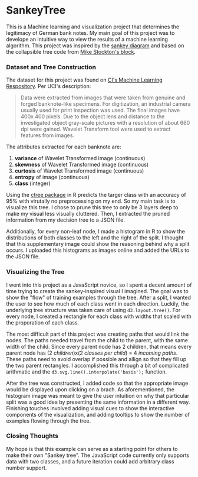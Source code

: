 # SankeyTree

This is a Machine learning and visualization project that determines the legitimacy of German bank notes. My main goal of this project was to develope an intuitive way to view the results of a machine learning algorithm. This project was inspired by the [sankey diagram](http://blockbuilder.org/mbostock/ca9a0bb7ba204d12974bca90acc507c0) and based on the collapsible tree code from [Mike Stockton's block](https://bl.ocks.org/mbostock/4339083). 

### Dataset and Tree Construction

The dataset for this project was found on [CI's Machine Learning Respository](https://archive.ics.uci.edu/ml/datasets/banknote+authentication). Per UCI's description:

> Data were extracted from images that were taken from genuine and forged banknote-like specimens. For digitization, an industrial camera usually used for print inspection was used. The final images have 400x 400 pixels. Due to the object lens and distance to the investigated object gray-scale pictures with a resolution of about 660 dpi were gained. Wavelet Transform tool were used to extract features from images.

The attributes extracted for each banknote are:

1. **variance** of Wavelet Transformed image (continuous) 
2. **skewness** of Wavelet Transformed image (continuous) 
3. **curtosis** of Wavelet Transformed image (continuous) 
4. **entropy** of image (continuous) 
5. **class** (integer) 

Using the [ctree package](https://cran.r-project.org/web/packages/partykit/vignettes/ctree.pdf) in R predicts the targer class with an accuracy of 95% with virutally no preprocessing on my end. So my main task is to visualize this tree. I chose to prune this tree to only be 3 layers deep to make my visual less visually cluttered. Then, I extracted the pruned information from my decision tree to a JSON file. 

Additionally, for every non-leaf node, I made a histogram in R to show the distributions of both classes to the left and the right of the split. I thought that this supplementary image could show the reasoning behind why a split occurs. I uploaded this histograms as images online and added the URLs to the JSON file.

### Visualizing the Tree

I went into this project as a JavaScript novice, so I spent a decent amount of time trying to create the sankey-inspired visual I imagined. The goal was to show the "flow" of training examples through the tree. After a split, I wanted the user to see how much of each class went in each direction. Luckily, the underlying tree structure was taken care of using 
`d3.layout.tree()`. For every node, I created a rectangle for each class with widths that scaled with the proporation of each class. 

The most difficult part of this project was creating paths that would link the nodes. The paths needed travel from the child to the parent, with the same width of the child. Since every parent node has 2 children, that means every parent node has (2 *children*)x(2 *classes per child*) = 4 *incoming paths*. These paths need to avoid overlap if possible and allign so that they fill up the two parent rectangles. I accomplished this through a bit of complicated arithmatic and the `d3.svg.line().interpolate('basis');` function. 

After the tree was constructed, I added code so that the appropriate image would be displayed upon clicking on a brach. As aforementioned, the histogram image was meant to give the user intuition on why that particular split was a good idea by presenting the same information in a different way. Finishing touches involved adding visual cues to show the interactive components of the visualization, and adding tooltips to show the number of examples flowing through the tree.

### Closing Thoughts

My hope is that this example can serve as a starting point for others to make their own "Sankey tree". The JavaScript code currently only supports data with two classes, and a future iteration could add arbitrary class number support. 



